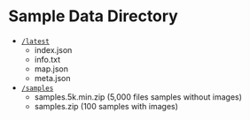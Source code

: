 # Sample Data Directory

- [`/latest`](./latest/)
  - index.json
  - info.txt
  - map.json
  - meta.json
- [`/samples`](./samples/)
  - samples.5k.min.zip (5,000 files samples without images)
  - samples.zip (100 samples with images)
